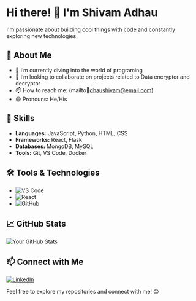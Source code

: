 # Hi there! 👋 I'm Shivam Adhau

I'm passionate about building cool things with code and constantly exploring new technologies.

## 🚀 About Me

- 🌱 I’m currently diving into the world of programing
- 👯 I’m looking to collaborate on projects related to Data encryptor and decryptor
- 📫 How to reach me: (mailto🥇dhaushivam@email.com)
- 😄 Pronouns: He/His

## 🔧 Skills

- **Languages:** JavaScript, Python, HTML, CSS
- **Frameworks:** React, Flask
- **Databases:** MongoDB, MySQL
- **Tools:** Git, VS Code, Docker

## 🛠️ Tools & Technologies

- ![VS Code](https://img.shields.io/badge/VS%20Code-007ACC?style=for-the-badge&logo=visual-studio-code&logoColor=white)
- ![React](https://img.shields.io/badge/React-61DAFB?style=for-the-badge&logo=react&logoColor=white)
- ![GitHub](https://img.shields.io/badge/GitHub-181717?style=for-the-badge&logo=github&logoColor=white)

## 📈 GitHub Stats

![Your GitHub Stats](https://github-readme-stats.vercel.app/api?username=shivamadhau&show_icons=true&theme=radical)

## 📫 Connect with Me

[![LinkedIn](https://img.shields.io/badge/LinkedIn-0077B5?style=for-the-badge&logo=linkedin&logoColor=white)](https://www.linkedin.com/in//)

Feel free to explore my repositories and connect with me! 😊
